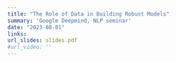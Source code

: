 ```yaml
---
title: "The Role of Data in Building Robust Models"
summary: 'Google Deepmind, NLP seminar'
date: "2023-08-01"
links:
url_slides: slides.pdf
#url_video: ''
---
```

